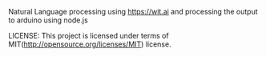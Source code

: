 Natural Language processing using https://wit.ai 
and processing the output to arduino using node.js 


LICENSE: This project is licensed under terms of MIT(http://opensource.org/licenses/MIT) license.
